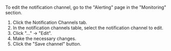 To edit the notification channel, go to the "Alerting" page in the "Monitoring" section.

1. Click the Notification Channels tab.
2. In the notification channels table, select the notification channel to edit.
3. Click "..." → "Edit".
4. Make the necessary changes.
5. Click the "Save channel" button.